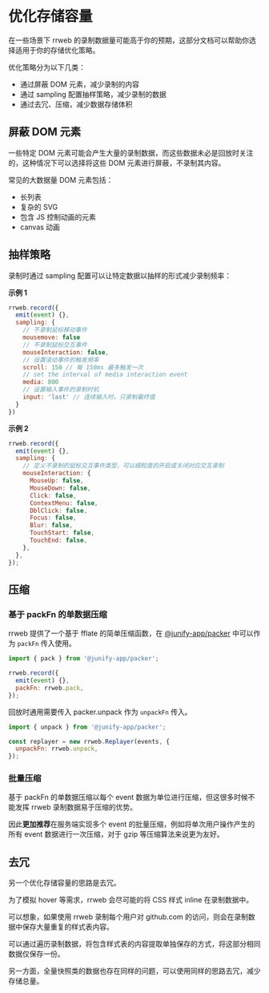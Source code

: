 # 优化存储容量

在一些场景下 rrweb 的录制数据量可能高于你的预期，这部分文档可以帮助你选择适用于你的存储优化策略。

优化策略分为以下几类：

- 通过屏蔽 DOM 元素，减少录制的内容
- 通过 sampling 配置抽样策略，减少录制的数据
- 通过去冗、压缩，减少数据存储体积

## 屏蔽 DOM 元素

一些特定 DOM 元素可能会产生大量的录制数据，而这些数据未必是回放时关注的，这种情况下可以选择将这些 DOM 元素进行屏蔽，不录制其内容。

常见的大数据量 DOM 元素包括：

- 长列表
- 复杂的 SVG
- 包含 JS 控制动画的元素
- canvas 动画

## 抽样策略

录制时通过 sampling 配置可以让特定数据以抽样的形式减少录制频率：

**示例 1**

```js
rrweb.record({
  emit(event) {},
  sampling: {
    // 不录制鼠标移动事件
    mousemove: false
    // 不录制鼠标交互事件
    mouseInteraction: false,
    // 设置滚动事件的触发频率
    scroll: 150 // 每 150ms 最多触发一次
    // set the interval of media interaction event
    media: 800
    // 设置输入事件的录制时机
    input: 'last' // 连续输入时，只录制最终值
  }
})
```

**示例 2**

```js
rrweb.record({
  emit(event) {},
  sampling: {
    // 定义不录制的鼠标交互事件类型，可以细粒度的开启或关闭对应交互录制
    mouseInteraction: {
      MouseUp: false,
      MouseDown: false,
      Click: false,
      ContextMenu: false,
      DblClick: false,
      Focus: false,
      Blur: false,
      TouchStart: false,
      TouchEnd: false,
    },
  },
});
```

## 压缩

### 基于 packFn 的单数据压缩

rrweb 提供了一个基于 fflate 的简单压缩函数，在 [@junify-app/packer](../../packages/packer/) 中可以作为 `packFn` 传入使用。

```js
import { pack } from '@junify-app/packer';

rrweb.record({
  emit(event) {},
  packFn: rrweb.pack,
});
```

回放时通用需要传入 packer.unpack 作为 `unpackFn` 传入。

```js
import { unpack } from '@junify-app/packer';

const replayer = new rrweb.Replayer(events, {
  unpackFn: rrweb.unpack,
});
```

### 批量压缩

基于 packFn 的单数据压缩以每个 event 数据为单位进行压缩，但这很多时候不能发挥 rrweb 录制数据易于压缩的优势。

因此**更加推荐**在服务端实现多个 event 的批量压缩，例如将单次用户操作产生的所有 event 数据进行一次压缩，对于 gzip 等压缩算法来说更为友好。

## 去冗

另一个优化存储容量的思路是去冗。

为了模拟 hover 等需求，rrweb 会尽可能的将 CSS 样式 inline 在录制数据中。

可以想象，如果使用 rrweb 录制每个用户对 github.com 的访问，则会在录制数据中保存大量重复的样式表内容。

可以通过遍历录制数据，将包含样式表的内容提取单独保存的方式，将这部分相同数据仅保存一份。

另一方面，全量快照类的数据也存在同样的问题，可以使用同样的思路去冗，减少存储总量。
